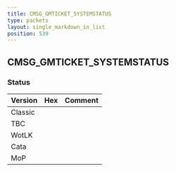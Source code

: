 ```yaml
---
title: CMSG_GMTICKET_SYSTEMSTATUS
type: packets
layout: single_markdown_in_list
position: 539
---
```


## CMSG_GMTICKET_SYSTEMSTATUS

### Status

Version    | Hex        | Comment
---------- | ---------- | ---------- 
Classic    |            | 
TBC        |            | 
WotLK      |            | 
Cata       |            | 
MoP        |            | 
